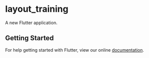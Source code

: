 # layout_training

A new Flutter application.

## Getting Started

For help getting started with Flutter, view our online
[documentation](https://flutter.io/).
